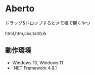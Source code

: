 # Aberto

ドラッグ&ドロップするとメモ帳で開くやつ

html,htm,css,txtのみ

## 動作環境

- Windows 10, Windows 11
- .NET Framework 4.8.1

